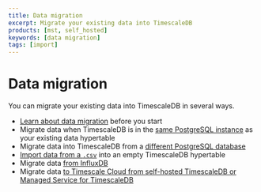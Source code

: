 ```yaml
---
title: Data migration
excerpt: Migrate your existing data into TimescaleDB
products: [mst, self_hosted]
keywords: [data migration]
tags: [import]
---
```


# Data migration

You can migrate your existing data into TimescaleDB in several ways.

*   [Learn about data migration][about-data-migration] before you start
*   Migrate data when TimescaleDB is in the [same PostgreSQL instance][same-db]
    as your existing data
    hypertable
*   Migrate data into TimescaleDB from a [different PostgreSQL database][different-db]
*   [Import data from a `.csv`][import-data] into an empty TimescaleDB
    hypertable
*   Migrate data [from InfluxDB][outflux]
*   Migrate data [to Timescale Cloud from self-hosted TimescaleDB or Managed
    Service for TimescaleDB][mst-to-cloud]

[about-data-migration]: /use-timescale/:currentVersion:/migrate-data/about-migrate-data/
[different-db]: /use-timescale/:currentVersion:/migrate-data/different-db/
[import-data]: /use-timescale/:currentVersion:/migrate-data/import-csv/
[mst-to-cloud]: /use-timescale/:currentVersion:/migrate-data/
[outflux]: /use-timescale/:currentVersion:/migrate-data/migrate-influxdb/
[same-db]: /use-timescale/:currentVersion:/migrate-data/same-db/
